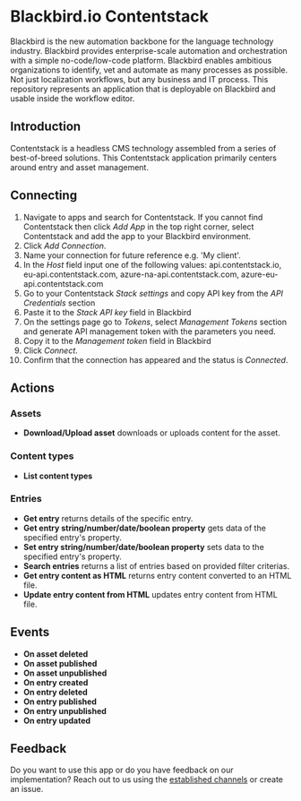 # Blackbird.io Contentstack

Blackbird is the new automation backbone for the language technology industry. Blackbird provides enterprise-scale automation and orchestration with a simple no-code/low-code platform. Blackbird enables ambitious organizations to identify, vet and automate as many processes as possible. Not just localization workflows, but any business and IT process. This repository represents an application that is deployable on Blackbird and usable inside the workflow editor.

## Introduction

<!-- begin docs -->  

Contentstack is a headless CMS technology assembled from a series of best-of-breed solutions. This Contentstack application primarily centers around entry and asset management.

## Connecting

1. Navigate to apps and search for Contentstack. If you cannot find Contentstack then click _Add App_ in the top right corner, select Contentstack and add the app to your Blackbird environment.
2. Click _Add Connection_.
3. Name your connection for future reference e.g. 'My client'.
4. In the _Host_ field input one of the following values: api.contentstack.io, eu-api.contentstack.com, azure-na-api.contentstack.com, azure-eu-api.contentstack.com
5. Go to your Contentstack _Stack settings_ and copy API key from the _API Credentials_ section
6. Paste it to the _Stack API key_ field in Blackbird
7. On the settings page go to _Tokens_, select _Management Tokens_ section and generate API management token with the parameters you need.
8. Copy it to the _Management token_ field in Blackbird
9. Click _Connect_.
10. Confirm that the connection has appeared and the status is _Connected_.

## Actions

### Assets

- **Download/Upload asset** downloads or uploads content for the asset.

### Content types
- **List content types**

### Entries
- **Get entry** returns details of the specific entry.
- **Get entry string/number/date/boolean property** gets data of the specified entry's property.
- **Set entry string/number/date/boolean property** sets data to the specified entry's property.
- **Search entries** returns a list of entries based on provided filter criterias.
- **Get entry content as HTML** returns entry content converted to an HTML file.
- **Update entry content from HTML** updates entry content from HTML file.

## Events

-   **On asset deleted**
-   **On asset published**
-   **On asset unpublished**
-   **On entry created**
-   **On entry deleted**
-   **On entry published**
-   **On entry unpublished**
-   **On entry updated**

## Feedback

Do you want to use this app or do you have feedback on our implementation? Reach out to us using the [established channels](https://www.blackbird.io/) or create an issue.

<!-- end docs -->

